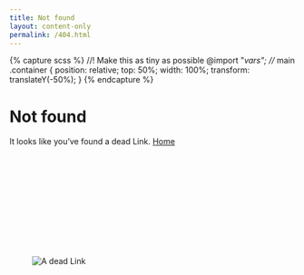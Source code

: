 ```yaml
---
title: Not found
layout: content-only
permalink: /404.html
---
```

{% capture scss %}
//! Make this as tiny as possible
@import "_vars"; //_
main .container {
    position: relative;
    top: 50%;
    width: 100%;
    transform: translateY(-50%);
}
{% endcapture %}<style>{{ scss | scssify }}</style>

# Not found

It looks like you’ve found a dead Link. [Home](/)
<!-- > _“If you search for it, you’ll find everything.” &mdash;&nbsp;Short&nbsp;Thoughts, Nichijou_ -->

<figure id="dead-link">
    <div class="media-box" style="padding-top: 42.29346485819975%; background: 0;">
        <img src="https://puu.sh/tjtOi/527de4b8e5.png" alt="A dead Link" title="A dead Link">
    </div>
</figure>
